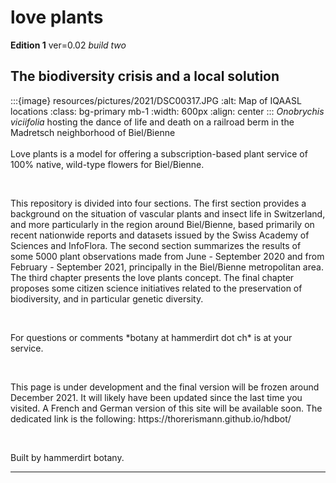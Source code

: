 # love plants

__Edition 1__ ver=0.02 _build two_

## The biodiversity crisis and a local solution

:::{image} resources/pictures/2021/DSC00317.JPG
:alt: Map of IQAASL locations
:class: bg-primary mb-1
:width: 600px
:align: center
:::
*Onobrychis viciifolia* hosting the dance of life and death on a railroad berm in the Madretsch neighborhood of Biel/Bienne
<br></br>
Love plants is a model for offering a subscription-based plant service of 100% native, wild-type flowers for Biel/Bienne.
<p>&nbsp;</p>
This repository is divided into four sections. The first section provides a background on the situation of vascular plants and insect life in Switzerland, and more particularly in the region around Biel/Bienne, based primarily on recent nationwide reports and datasets issued by the Swiss Academy of Sciences and InfoFlora.  The second section summarizes the results of some 5000 plant observations made from June - September 2020 and from February - September 2021, principally in the Biel/Bienne metropolitan area. The third chapter presents the love plants concept. The final chapter proposes some citizen science initiatives related to the preservation of biodiversity, and in particular genetic diversity.
<p>&nbsp;</p>
For questions or comments *botany at hammerdirt dot ch* is at your service.
<p>&nbsp;</p>
This page is under development and the final version will be frozen around December 2021. It will likely have been updated since the last time you visited. A French and German version of this site will be available soon. The dedicated link is the following: https://thorerismann.github.io/hdbot/
<p>&nbsp;</p>
Built by hammerdirt botany.

 ---
